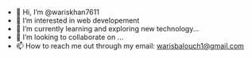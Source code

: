 - 👋 Hi, I’m @wariskhan7611
- 👀 I’m interested in web developement
- 🌱 I’m currently learning and exploring new technology...
- 💞️ I’m looking to collaborate on ...
- 📫 How to reach me out through my email:  warisbalouch1@gmail.com

<!---
wariskhan7611/wariskhan7611 is a ✨ special ✨ repository because its `README.md` (this file) appears on your GitHub profile.
You can click the Preview link to take a look at your changes.
--->
